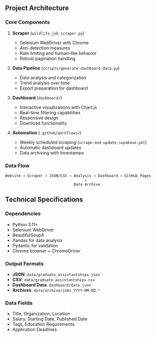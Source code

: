 ## Project Architecture

### Core Components
1. **Scraper** (`wildlife_job_scraper.py`)
   - Selenium WebDriver with Chrome
   - Anti-detection measures
   - Rate limiting and human-like behavior
   - Robust pagination handling

2. **Data Pipeline** (`scripts/generate_dashboard_data.py`)
   - Data analysis and categorization
   - Trend analysis over time
   - Export preparation for dashboard

3. **Dashboard** (`dashboard/`)
   - Interactive visualizations with Chart.js
   - Real-time filtering capabilities
   - Responsive design
   - Download functionality

4. **Automation** (`.github/workflows/`)
   - Weekly scheduled scraping (`scrape-and-update-supabase.yml`)
   - Automatic dashboard updates
   - Data archiving with timestamps

### Data Flow
```
Website → Scraper → JSON/CSV → Analysis → Dashboard → GitHub Pages
                                    ↓
                               Data Archive
```

## Technical Specifications

### Dependencies
- Python 3.11+
- Selenium WebDriver
- BeautifulSoup4
- Pandas for data analysis
- Pydantic for validation
- Chrome browser + ChromeDriver

### Output Formats
- **JSON**: `data/graduate_assistantships.json`
- **CSV**: `data/graduate_assistantships.csv`
- **Dashboard Data**: `dashboard/data.json`
- **Archives**: `data/archive/jobs_YYYY-MM-DD.*`

### Data Fields
- Title, Organization, Location
- Salary, Starting Date, Published Date
- Tags, Education Requirements
- Application Deadlines
